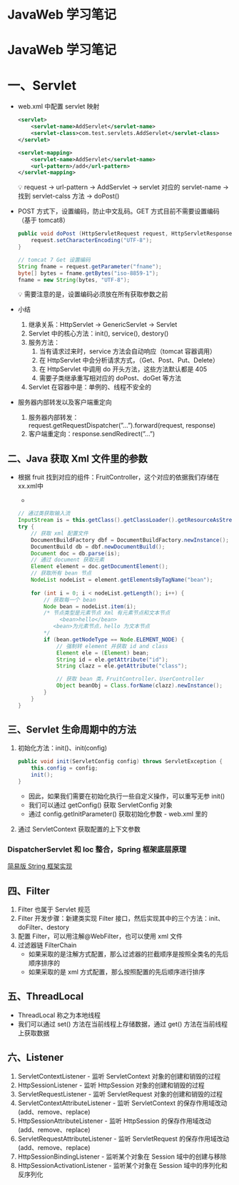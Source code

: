 # JavaWeb 学习笔记

# JavaWeb 学习笔记

# 一、Servlet

- web.xml 中配置 servlet 映射
    
    ```xml
    <servlet>
    	<servlet-name>AddServlet</servlet-name>
    	<servlet-class>com.test.servlets.AddServlet</servlet-class>
    </servlet>
    
    <servlet-mapping>
    	<servlet-name>AddServlet</servlet-name>
    	<url-pattern>/add</url-pattern>
    </servlet-mapping>
    ```
    
    <aside>
    💡 request → url-pattern → AddServlet → servlet 对应的 servlet-name → 找到 servlet-calss 方法 → doPost()
    
    </aside>
    
- POST 方式下，设置编码，防止中文乱码。GET 方式目前不需要设置编码 （基于 tomcat8）
    
    ```java
    public void doPost (HttpServletRequest request, HttpServletResponse response) {
    	request.setCharacterEncoding("UTF-8");
    }
    
    // tomcat 7 Get 设置编码
    String fname = request.getParameter("fname");
    byte[] bytes = fname.getBytes("iso-8859-1");
    fname = new String(bytes, "UTF-8");
    ```
    
    <aside>
    💡 需要注意的是，设置编码必须放在所有获取参数之前
    
    </aside>
    
- 小结
    1. 继承关系：HttpServlet → GenericServlet → Servlet
    2. Servlet 中的核心方法：init(), service(), destory()
    3. 服务方法：
        1. 当有请求过来时，service 方法会自动响应（tomcat 容器调用）
        2. 在 HttpServlet 中会分析请求方式，（Get、Post、Put、Delete）
        3. 在 HttpServlet 中调用 do 开头方法，这些方法默认都是 405
        4. 需要子类继承重写相对应的 doPost、doGet 等方法
    4. Servlet 在容器中是：单例的、线程不安全的
- 服务器内部转发以及客户端重定向
    1. 服务器内部转发： request.getRequestDispatcher(”…”).forward(request, response)
    2. 客户端重定向：response.sendRedirect(”…”)

## 二、Java 获取 Xml 文件里的参数

- 根据 fruit 找到对应的组件：FruitController，这个对应的依据我们存储在 xx.xml中
    - <bean id=”fruit” class=”com.test.controller.FruitController”>
    
    ```java
    // 通过类获取输入流
    InputStream is = this.getClass().getClassLoader().getResourceAsStream("xx.xml");
    try {
    	// 获取 xml 配置文件
    	DocumentBuildFactory dbf = DocumentBuildFactory.newInstance();
    	DocumentBuild db = dbf.newDocumentBuild();
    	Document doc = db.parse(is);
    	// 通过 document 获取元素
    	Element element = doc.getDocumentElement();
    	// 获取所有 bean 节点
    	NodeList nodeList = element.getElementsByTagName("bean");
    	
    	for (int i = 0; i < nodeList.getLength(); i++) {
    		// 获取每一个 bean
    		Node bean = nodeList.item(i);
    		/* 节点类型是元素节点 Xml 有元素节点和文本节点
    			 <bean>hello</bean>
    		   <bean>为元素节点，hello 为文本节点
    		*/
    		if (bean.getNodeType == Node.ELEMENT_NODE) {
    			// 强制转 element 并获取 id and class
    			Element ele = (Element) bean;
    			String id = ele.getAttribute("id");
    			String clazz = ele.getAttribute("class");
    
    			// 获取 bean 类，FruitController、UserController
    			Object beanObj = Class.forName(clazz).newInstance();
    		}
    	}
    }
    ```
    

## 三、Servlet 生命周期中的方法

1. 初始化方法：init()、init(config)
    
    ```java
    public void init(ServletConfig config) throws ServletException {
    	this.config = config;
    	init();
    }
    ```
    
    - 因此，如果我们需要在初始化执行一些自定义操作，可以重写无参 init()
    - 我们可以通过 getConfig() 获取 ServletConfig 对象
    - 通过 config.getInitParameter() 获取初始化参数 - web.xml 里的
2. 通过 ServletContext 获取配置的上下文参数

### DispatcherServlet 和 Ioc 整合，Spring 框架底层原理

[简易版 String 框架实现](/dispathcerservlet)

## 四、Filter

1. Filter 也属于 Servlet 规范
2. Filter 开发步骤：新建类实现 Filter 接口，然后实现其中的三个方法：init、doFilter、destory
3. 配置 Filter，可以用注解@WebFilter，也可以使用 xml 文件 <filter><filter-mapping>
4. 过滤器链 FilterChain
    - 如果采取的是注解方式配置，那么过滤器的拦截顺序是按照全类名的先后顺序排序的
    - 如果采取的是 xml 方式配置，那么按照配置的先后顺序进行排序

## 五、ThreadLocal

- ThreadLocal 称之为本地线程
- 我们可以通过 set() 方法在当前线程上存储数据，通过 get() 方法在当前线程上获取数据

## 六、Listener

1. ServletContextListener - 监听 ServletContext 对象的创建和销毁的过程
2. HttpSessionListener - 监听 HttpSession 对象的创建和销毁的过程
3. ServletRequestListener - 监听 ServletRequest 对象的创建和销毁的过程
4. ServletContextAttributeListener - 监听 ServletContext 的保存作用域改动 (add、remove、replace)
5. HttpSessionAttributeListener - 监听 HttpSession 的保存作用域改动 (add、remove、replace)
6. ServletRequestAttributeListener - 监听 ServletRequest 的保存作用域改动 (add、remove、replace)
7. HttpSessionBindingListener - 监听某个对象在 Session 域中的创建与移除
8. HttpSessionActivationListener - 监听某个对象在 Session 域中的序列化和反序列化

